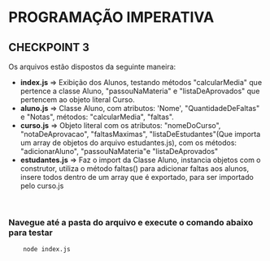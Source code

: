 # PROGRAMAÇÃO IMPERATIVA
## CHECKPOINT 3
<p>
    Os arquivos estão dispostos da seguinte maneira:
    <ul>
        <li><strong>index.js</strong> => 
            <span>
                Exibição dos Alunos, testando métodos "calcularMedia" que pertence a classe Aluno, "passouNaMateria" e "listaDeAprovados" que pertencem ao objeto literal Curso.
            </span> 
        </li>
        <li><strong>aluno.js</strong> => 
            <span>
                Classe Aluno, com atributos: 'Nome', "QuantidadeDeFaltas" e "Notas", métodos: "calcularMedia", "faltas".
            </span> 
        </li>
        <li><strong>curso.js</strong> =>
            <span>
                Objeto literal com os atributos: "nomeDoCurso", "notaDeAprovacao", "faltasMaximas", "listaDeEstudantes"(Que importa um array de objetos do arquivo estudantes.js), com os métodos: "adicionarAluno", "passouNaMateria"e "listaDeAprovados"
            </span> 
        </li>
        <li> <strong>estudantes.js</strong> =>
            <span>
                Faz o import da Classe Aluno, instancia objetos com o construtor, utiliza o método faltas() para adicionar faltas aos alunos, insere todos dentro de um array que é exportado, para ser importado pelo curso.js
            </span> 
        </li>
    </ul>
</p>

<br>

### Navegue até a pasta do arquivo e execute o comando abaixo para testar
```bash
    node index.js
```